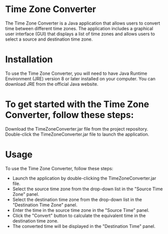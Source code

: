 # Time Zone Converter
The Time Zone Converter is a Java application that allows users to convert time between different time zones. The application includes a graphical user interface (GUI) that displays a list of time zones and allows users to select a source and destination time zone.

# Installation
To use the Time Zone Converter, you will need to have Java Runtime Environment (JRE) version 8 or later installed on your computer. You can download JRE from the official Java website.

# To get started with the Time Zone Converter, follow these steps:

Download the TimeZoneConverter.jar file from the project repository.
Double-click the TimeZoneConverter.jar file to launch the application.

# Usage
To use the Time Zone Converter, follow these steps:

* Launch the application by double-clicking the TimeZoneConverter.jar file.
* Select the source time zone from the drop-down list in the "Source Time Zone" panel.
* Select the destination time zone from the drop-down list in the "Destination Time Zone" panel.
* Enter the time in the source time zone in the "Source Time" panel.
* Click the "Convert" button to calculate the equivalent time in the destination time zone.
* The converted time will be displayed in the "Destination Time" panel.

